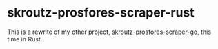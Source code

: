 # skroutz-prosfores-scraper-rust

This is a rewrite of my other project, [skroutz-prosfores-scraper-go](https://github.com/petersid2022/skroutz-prosfores-scraper-go), this time in Rust.

